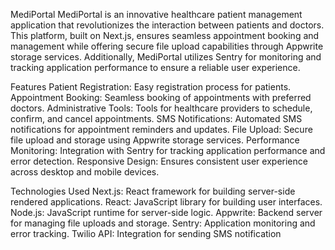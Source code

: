 
MediPortal
MediPortal is an innovative healthcare patient management application that revolutionizes the interaction between patients and doctors. This platform, built on Next.js, ensures seamless appointment booking and management while offering secure file upload capabilities through Appwrite storage services. Additionally, MediPortal utilizes Sentry for monitoring and tracking application performance to ensure a reliable user experience.

Features
Patient Registration: Easy registration process for patients.
Appointment Booking: Seamless booking of appointments with preferred doctors.
Administrative Tools: Tools for healthcare providers to schedule, confirm, and cancel appointments.
SMS Notifications: Automated SMS notifications for appointment reminders and updates.
File Upload: Secure file upload and storage using Appwrite storage services.
Performance Monitoring: Integration with Sentry for tracking application performance and error detection.
Responsive Design: Ensures consistent user experience across desktop and mobile devices.

Technologies Used
Next.js: React framework for building server-side rendered applications.
React: JavaScript library for building user interfaces.
Node.js: JavaScript runtime for server-side logic.
Appwrite: Backend server for managing file uploads and storage.
Sentry: Application monitoring and error tracking.
Twilio API: Integration for sending SMS notification

